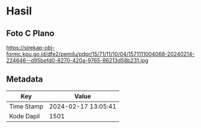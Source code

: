# Hasil

## Foto C Plano

https://sirekap-obj-formc.kpu.go.id/dfe2/pemilu/pdpr/15/71/11/10/04/1571111004068-20240214-224646--d95befd0-8270-420a-9765-86213d58b231.jpg


## Metadata

| Key        | Value               |
| ---------- | ------------------- |
| Time Stamp | 2024-02-17 13:05:41 |
| Kode Dapil | 1501                |



